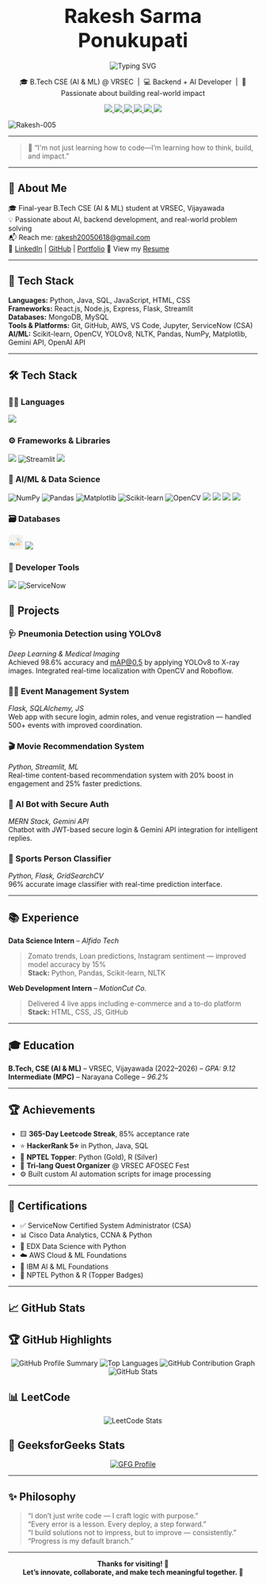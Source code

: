 <h1 align="center">
  <strong style="font-size:40px;">Rakesh Sarma Ponukupati</strong>
</h1>

<p align="center">
  <img src="https://readme-typing-svg.herokuapp.com?font=Fira+Code&size=22&duration=3000&pause=1000&color=00FEEF&center=true&vCenter=true&width=800&lines=AI+%26+ML+Engineer+in+the+Making.;Backend+Dev+who+loves+clean+architecture.;Problem+Solver+with+an+eye+for+detail.;Coding+my+way+into+impactful+innovation." alt="Typing SVG" />
</p>

<p align="center">
  🎓 B.Tech CSE (AI & ML) @ VRSEC &nbsp;|&nbsp; 💻 Backend + AI Developer &nbsp;|&nbsp; 🚀 Passionate about building real-world impact
</p>

<p align="center">
  <a href="https://rakesh-005.github.io/Portfolio/" target="_blank">
    <img src="https://img.shields.io/badge/Portfolio-000?style=for-the-badge&logo=react&logoColor=61DAFB"/>
  </a>
  <a href="https://linkedin.com/in/rakesh-sarma-ponukupati-6b3512259" target="_blank">
    <img src="https://img.shields.io/badge/LinkedIn-0077B5?style=for-the-badge&logo=linkedin&logoColor=white"/>
  </a>
  <a href="mailto:rakesh20050618@gmail.com">
    <img src="https://img.shields.io/badge/Gmail-EA4335?style=for-the-badge&logo=gmail&logoColor=white"/>
  </a>
  <a href="https://github.com/Rakesh-005">
    <img src="https://img.shields.io/badge/GitHub-181717?style=for-the-badge&logo=github&logoColor=white"/>
  </a>
  <a href="https://leetcode.com/u/rakesh20050618/" target="_blank">
    <img src="https://img.shields.io/badge/LeetCode-FFA116?style=for-the-badge&logo=leetcode&logoColor=white"/>
  </a>
  <a href="https://www.geeksforgeeks.org/user/rakesh20lg60/" target="_blank">
    <img src="https://img.shields.io/badge/GeeksforGeeks-1F8A70?style=for-the-badge&logo=geeksforgeeks&logoColor=white"/>
  </a>
</p>

<p align="left">
  <img src="https://komarev.com/ghpvc/?username=Rakesh-005&label=Profile%20views&color=0e75b6&style=flat" alt="Rakesh-005" />
</p>

---

> 🧠 “I'm not just learning how to code—I’m learning how to think, build, and impact.”
---

## 🧠 About Me

🎓 Final-year B.Tech CSE (AI & ML) student at VRSEC, Vijayawada  
💡 Passionate about AI, backend development, and real-world problem solving  
📬 Reach me: [rakesh20050618@gmail.com](mailto:rakesh20050618@gmail.com)  
🔗 [LinkedIn](https://www.linkedin.com/in/rakesh-sarma-ponukupati-6b3512259/) | [GitHub](https://github.com/Rakesh-005) | [Portfolio](https://rakesh-005.github.io/Portfolio/)
📄 View my [Resume]([https://bharadwajrachakonda.github.io/Portfolio/Resume.pdf](https://drive.google.com/file/d/1XVNg_5sc5tfsRNPFaVsKRqNkzV-t0Jjv/view?usp=drive_link))


---

## 🔨 Tech Stack

**Languages:** Python, Java, SQL, JavaScript, HTML, CSS  
**Frameworks:** React.js, Node.js, Express, Flask, Streamlit  
**Databases:** MongoDB, MySQL  
**Tools & Platforms:** Git, GitHub, AWS, VS Code, Jupyter, ServiceNow (CSA)  
**AI/ML:** Scikit-learn, OpenCV, YOLOv8, NLTK, Pandas, NumPy, Matplotlib, Gemini API, OpenAI API

---

## 🛠️ Tech Stack

### 👨‍💻 Languages
<p align="left">
  <img src="https://skillicons.dev/icons?i=python,java,js,html,css" />
</p>

### ⚙️ Frameworks & Libraries
<p align="left">
  <img src="https://skillicons.dev/icons?i=react,nodejs,express,flask" />
  <img src="https://cdn.jsdelivr.net/gh/devicons/devicon/icons/streamlit/streamlit-original.svg" height="30" alt="Streamlit" />
  <img src="https://skillicons.dev/icons?i=tailwind" />
</p>

### 🧠 AI/ML & Data Science
<p align="left">
  <img src="https://cdn.jsdelivr.net/gh/devicons/devicon/icons/numpy/numpy-original.svg" height="30" alt="NumPy" />
  <img src="https://cdn.jsdelivr.net/gh/devicons/devicon/icons/pandas/pandas-original.svg" height="30" alt="Pandas" />
  <img src="https://cdn.jsdelivr.net/gh/devicons/devicon/icons/matplotlib/matplotlib-original.svg" height="30" alt="Matplotlib" />
  <img src="https://raw.githubusercontent.com/tandpfun/skill-icons/main/icons/SciKitLearn-Light.svg" height="30" alt="Scikit-learn" />
  <img src="https://cdn.jsdelivr.net/gh/devicons/devicon/icons/opencv/opencv-original.svg" height="30" alt="OpenCV" />
  <img src="https://img.shields.io/badge/YOLOv8-FFBB00?style=flat&logo=python&logoColor=black" height="25" />
  <img src="https://img.shields.io/badge/NLTK-4584b6?style=flat&logo=python&logoColor=white" height="25" />
  <img src="https://img.shields.io/badge/OpenAI_API-412991?style=flat&logo=openai&logoColor=white" height="25" />
  <img src="https://img.shields.io/badge/Gemini_API-000?style=flat&logo=google&logoColor=white" height="25" />
</p>

### 🗃️ Databases
<p align="left">
  <img src="https://raw.githubusercontent.com/tandpfun/skill-icons/main/icons/MySQL-Light.svg" height="30" alt="MySQL" />
  <img src="https://skillicons.dev/icons?i=mongodb" />
</p>

### 🧰 Developer Tools
<p align="left">
  <img src="https://skillicons.dev/icons?i=git,github,vscode,aws" />
  <img src="https://cdn.simpleicons.org/servicenow/0A94FF" height="30" alt="ServiceNow" />
</p>




## 🚀 Projects

### 🩺 Pneumonia Detection using YOLOv8  
*Deep Learning & Medical Imaging*  
Achieved 98.6% accuracy and mAP@0.5 by applying YOLOv8 to X-ray images. Integrated real-time localization with OpenCV and Roboflow.

### 🧑‍💼 Event Management System  
*Flask, SQLAlchemy, JS*  
Web app with secure login, admin roles, and venue registration — handled 500+ events with improved coordination.

### 🎬 Movie Recommendation System  
*Python, Streamlit, ML*  
Real-time content-based recommendation system with 20% boost in engagement and 25% faster predictions.

### 🤖 AI Bot with Secure Auth  
*MERN Stack, Gemini API*  
Chatbot with JWT-based secure login & Gemini API integration for intelligent replies.

### 🏅 Sports Person Classifier  
*Python, Flask, GridSearchCV*  
96% accurate image classifier with real-time prediction interface.

---

## 📚 Experience

**Data Science Intern** – *Alfido Tech*  
> Zomato trends, Loan predictions, Instagram sentiment — improved model accuracy by 15%  
**Stack:** Python, Pandas, Scikit-learn, NLTK

**Web Development Intern** – *MotionCut Co.*  
> Delivered 4 live apps including e-commerce and a to-do platform  
**Stack:** HTML, CSS, JS, GitHub

---

## 🎓 Education

**B.Tech, CSE (AI & ML)** – VRSEC, Vijayawada (2022–2026) – *GPA: 9.12*  
**Intermediate (MPC)** – Narayana College – *96.2%*

---

## 🏆 Achievements

- 🟨 **365-Day Leetcode Streak**, 85% acceptance rate  
- ⭐ **HackerRank 5⭐** in Python, Java, SQL  
- 🥇 **NPTEL Topper**: Python (Gold), R (Silver)  
- 🧠 **Tri-lang Quest Organizer** @ VRSEC AFOSEC Fest  
- ⚙️ Built custom AI automation scripts for image processing

---

## 📜 Certifications

- ✅ ServiceNow Certified System Administrator (CSA)  
- 📊 Cisco Data Analytics, CCNA & Python  
- 🧪 EDX Data Science with Python  
- ☁️ AWS Cloud & ML Foundations  
- 🧬 IBM AI & ML Foundations  
- 🐍 NPTEL Python & R (Topper Badges)

---
## 📈 GitHub Stats
## 🏆 GitHub Highlights

<div align="center">

<!-- Profile Summary -->
<img src="https://github-profile-summary-cards.vercel.app/api/cards/profile-details?username=Rakesh-005&theme=github_dark&hide_border=true" alt="GitHub Profile Summary" />

<!-- Language Usage -->
<img src="https://github-readme-stats.vercel.app/api/top-langs/?username=Rakesh-005&layout=compact&theme=github_dark&hide_border=true" alt="Top Languages" height="160"/>

<!-- Contribution Graph -->
<img src="https://github-readme-activity-graph.vercel.app/graph?username=Rakesh-005&theme=github-compact&area=true&hide_border=true" alt="GitHub Contribution Graph" />

<!-- General Stats (Reliable Mirror) -->
<img src="https://github-readme-stats-sigma-five.vercel.app/api?username=Rakesh-005&show_icons=true&count_private=true&include_all_commits=true&theme=github_dark&hide_border=true" alt="GitHub Stats" height="160"/>

</div>


## 📊 LeetCode

<div align="center">
  <img src="https://leetcard.jacoblin.cool/rakesh20050618?theme=dark&font=Fira+Code&ext=heatmap" alt="LeetCode Stats" />
</div>




## 📗 GeeksforGeeks Stats


<p align="center">
  <a href="https://www.geeksforgeeks.org/user/rakesh20lg60/" target="_blank">
    <img src="https://img.shields.io/badge/GeeksforGeeks-1F8A70?style=for-the-badge&logo=geeksforgeeks&logoColor=white" alt="GFG Profile"/>
  </a>
</p>


---
## ✨ Philosophy

> “I don’t just write code — I craft logic with purpose.”  
> “Every error is a lesson. Every deploy, a step forward.”  
> “I build solutions not to impress, but to improve — consistently.”  
> “Progress is my default branch.”

---

<div align="center">
  <strong>Thanks for visiting! 👋<br>Let’s innovate, collaborate, and make tech meaningful together. 🚀</strong>  
</div>

